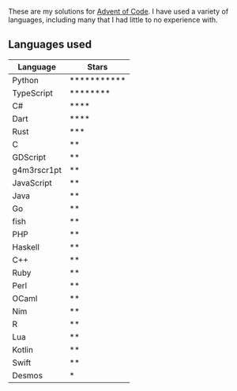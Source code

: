 These are my solutions for [Advent of Code](https://adventofcode.com). I have used a variety of languages, including many that I had little to no experience with.

## Languages used

| Language    | Stars                  |
| ----------- | ---------------------- |
| Python      | \*\*\*\*\*\*\*\*\*\*\* |
| TypeScript  | \*\*\*\*\*\*\*\*       |
| C#          | \*\*\*\*               |
| Dart        | \*\*\*\*               |
| Rust        | \*\*\*                 |
| C           | \*\*                   |
| GDScript    | \*\*                   |
| g4m3rscr1pt | \*\*                   |
| JavaScript  | \*\*                   |
| Java        | \*\*                   |
| Go          | \*\*                   |
| fish        | \*\*                   |
| PHP         | \*\*                   |
| Haskell     | \*\*                   |
| C++         | \*\*                   |
| Ruby        | \*\*                   |
| Perl        | \*\*                   |
| OCaml       | \*\*                   |
| Nim         | \*\*                   |
| R           | \*\*                   |
| Lua         | \*\*                   |
| Kotlin      | \*\*                   |
| Swift       | \*\*                   |
| Desmos      | \*                     |
